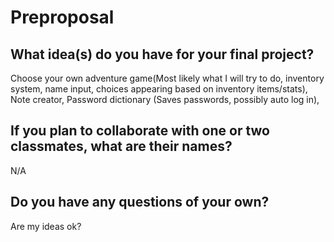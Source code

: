# Preproposal

## What idea(s) do you have for your final project?

Choose your own adventure game(Most likely what I will try to do, inventory system, name input, choices appearing based on inventory items/stats),  
Note creator,
Password dictionary (Saves passwords, possibly auto log in),


## If you plan to collaborate with one or two classmates, what are their names?
N/A

## Do you have any questions of your own?

Are my ideas ok?
